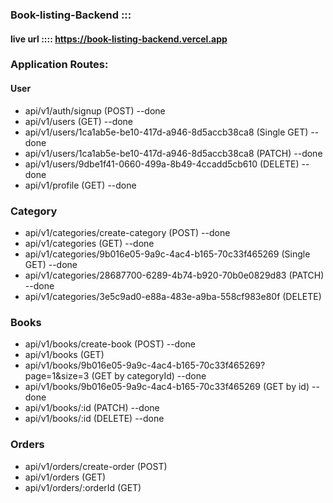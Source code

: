 ### Book-listing-Backend :::



#### live url ::::  https://book-listing-backend.vercel.app

### Application Routes:

#### User

- api/v1/auth/signup (POST)  --done
- api/v1/users (GET)   --done
- api/v1/users/1ca1ab5e-be10-417d-a946-8d5accb38ca8 (Single GET) --done
- api/v1/users/1ca1ab5e-be10-417d-a946-8d5accb38ca8 (PATCH) --done
- api/v1/users/9dbe1f41-0660-499a-8b49-4ccadd5cb610 (DELETE)  --done
- api/v1/profile (GET)  --done

### Category

- api/v1/categories/create-category (POST) --done
- api/v1/categories (GET) --done
- api/v1/categories/9b016e05-9a9c-4ac4-b165-70c33f465269 (Single GET) --done
- api/v1/categories/28687700-6289-4b74-b920-70b0e0829d83 (PATCH) --done
- api/v1/categories/3e5c9ad0-e88a-483e-a9ba-558cf983e80f (DELETE) 

### Books

- api/v1/books/create-book (POST)  --done
- api/v1/books (GET)
- api/v1/books/9b016e05-9a9c-4ac4-b165-70c33f465269?page=1&size=3 (GET by categoryId) --done
- api/v1/books/9b016e05-9a9c-4ac4-b165-70c33f465269 (GET by id) --done
- api/v1/books/:id (PATCH)  --done
- api/v1/books/:id (DELETE)  --done

### Orders

- api/v1/orders/create-order (POST)
- api/v1/orders (GET) 
- api/v1/orders/:orderId (GET)